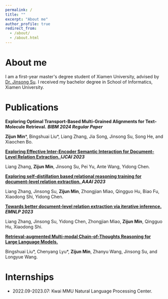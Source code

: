 ```yaml
---
permalink: /
title: ""
excerpt: "About me"
author_profile: true
redirect_from: 
  - /about/
  - /about.html
---
```


# About me
I am a first-year master's degree student of Xiamen University, advised by [Dr. Jinsong Su](https://cdmc.xmu.edu.cn/info/1010/1054.htm). I received my bachelor degree in School of Informatics, Xiamen University.

# Publications

**Exploring Optimal Transport-Based Multi-Grained Alignments for Text-Molecule Retrieval.** **_BIBM 2024 Regular Paper_**

**Zijun Min***, Bingshuai Liu\*, Liang Zhang, Jia Song, Jinsong Su, Song He, and Xiaochen Bo.

<a href="https://www.ijcai.org/proceedings/2023/0586.pdf" title="Inter-Encoder">**Exploring Effective Inter-Encoder Semantic Interaction for Document-Level Relation Extraction.** </a> **_IJCAI 2023_**

Liang Zhang, **Zijun Min**, Jinsong Su, Pei Yu, Ante Wang, Yidong Chen. 

<a href="https://ojs.aaai.org/index.php/AAAI/article/view/26635" title="Self-Distill"> **Exploring self-distillation based relational reasoning training for document-level relation extraction.** </a> **_AAAI 2023_**

Liang Zhang, Jinsong Su, **Zijun Min**, Zhongjian Miao, Qingguo Hu, Biao Fu, Xiaodong Shi, Yidong Chen.

<a href="https://arxiv.org/abs/2211.14470" title="Iterative-Inference">**Towards better document-level relation extraction via iterative inference.** </a> **_EMNLP 2023_**

Liang Zhang, Jinsong Su, Yidong Chen, Zhongjian Miao, **Zijun Min**, Qingguo Hu, Xiaodong Shi.

<a href="https://arxiv.org/abs/2312.01714" title="RA-CoT">**Retrieval-augmented Multi-modal Chain-of-Thoughts Reasoning for Large Language Models.**</a>

Bingshuai Liu*, Chenyang Lyu*, **Zijun Min**, Zhanyu Wang, Jinsong Su, and Longyue Wang.


# Internships
- 2022.09-2023.07: Kwai MMU Natural Language Processing Center.
